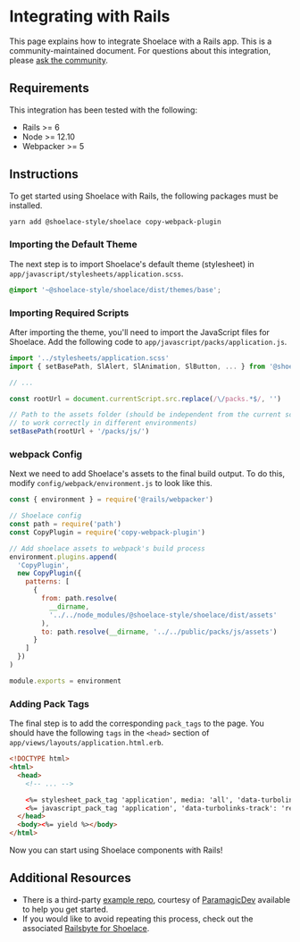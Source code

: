 # Integrating with Rails

This page explains how to integrate Shoelace with a Rails app. This is a community-maintained document. For questions about this integration, please [ask the community](/getting-started/community).

## Requirements

This integration has been tested with the following:

- Rails >= 6
- Node >= 12.10
- Webpacker >= 5

## Instructions

To get started using Shoelace with Rails, the following packages must be installed.

```bash
yarn add @shoelace-style/shoelace copy-webpack-plugin
```

### Importing the Default Theme

The next step is to import Shoelace's default theme (stylesheet) in `app/javascript/stylesheets/application.scss`.

```css
@import '~@shoelace-style/shoelace/dist/themes/base';
```

### Importing Required Scripts

After importing the theme, you'll need to import the JavaScript files for Shoelace. Add the following code to `app/javascript/packs/application.js`.

```js
import '../stylesheets/application.scss'
import { setBasePath, SlAlert, SlAnimation, SlButton, ... } from '@shoelace-style/shoelace'

// ...

const rootUrl = document.currentScript.src.replace(/\/packs.*$/, '')

// Path to the assets folder (should be independent from the current script source path
// to work correctly in different environments)
setBasePath(rootUrl + '/packs/js/')
```

### webpack Config

Next we need to add Shoelace's assets to the final build output. To do this, modify `config/webpack/environment.js` to look like this.

```js
const { environment } = require('@rails/webpacker')

// Shoelace config
const path = require('path')
const CopyPlugin = require('copy-webpack-plugin')

// Add shoelace assets to webpack's build process
environment.plugins.append(
  'CopyPlugin',
  new CopyPlugin({
    patterns: [
      {
        from: path.resolve(
          __dirname,
          '../../node_modules/@shoelace-style/shoelace/dist/assets'
        ),
        to: path.resolve(__dirname, '../../public/packs/js/assets')
      }
    ]
  })
)

module.exports = environment
```

### Adding Pack Tags

The final step is to add the corresponding `pack_tags` to the page. You should have the following `tags` in the `<head>` section of `app/views/layouts/application.html.erb`.

```html
<!DOCTYPE html>
<html>
  <head>
    <!-- ... -->

    <%= stylesheet_pack_tag 'application', media: 'all', 'data-turbolinks-track': 'reload' %>
    <%= javascript_pack_tag 'application', 'data-turbolinks-track': 'reload' %>
  </head>
  <body><%= yield %></body>
</html>
```

Now you can start using Shoelace components with Rails!

## Additional Resources

- There is a third-party [example repo](https://github.com/ParamagicDev/rails-shoelace-example), courtesy of [ParamagicDev](https://github.com/ParamagicDev) available to help you get started.
- If you would like to avoid repeating this process, check out the associated [Railsbyte for Shoelace](https://railsbytes.com/templates/X8BsEb).

